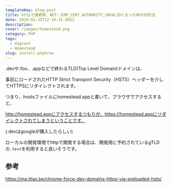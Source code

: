 ```yaml
---
templateKey: blog-post
title: httpで接続時、NET::ERR_CERT_AUTHORITY_INVALIDとなった時の対処法
date: 2020-01-25T12:34:15.945Z
description: 
cover: /images/homestead.png
category: PHP
tags:
  - Vagrant
  - Homestead
slug: install-phpbrew
---
```


.devや.foo、.appなどで終わるTLD(Top Level Domain)ドメインは、

事前にロードされたHTTP Strict Transport Security（HSTS）ヘッダーを介してHTTPSにリダイレクトされます。

つまり、hostsファイルにhomestead.appと書いて、ブラウザでアクセスすると、

http://homestead.appにアクセスするつもりが、https://homestead.appにリダイレクトされてしまうということです。

(.devはgoogleが購入したらしい)

ローカルの開発環境でhttpで開発する場合は、開発用に予約されているgTLDの`.test`を利用すると良いそうです。

## 参考

<https://ma.ttias.be/chrome-force-dev-domains-https-via-preloaded-hsts/>
